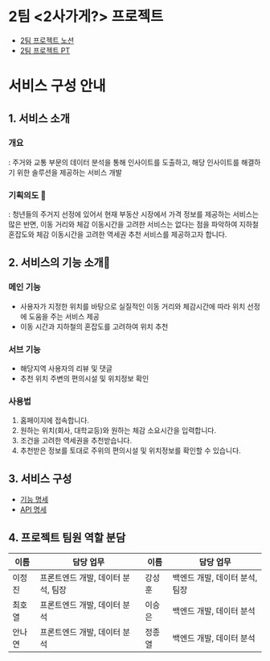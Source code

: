 # 2팀 <2사가게?> 프로젝트

- [2팀 프로젝트 노션](https://www.notion.so/elice/2-24-0d06a8c5921d4817b428bd9fac47ac87)
- [2팀 프로젝트 PT](https://docs.google.com/presentation/d/1QmkoWAhhMQhhkOXj4VM60wlJ7E5Gs4prW53s22Amuxs/edit#slide=id.g2232c5321fe_0_25)

# 서비스 구성 안내

## 1. 서비스 소개

### 개요

: 주거와 교통 부문의 데이터 분석을 통해 인사이트를 도출하고, 해당 인사이트를 해결하기 위한 솔루션을 제공하는 서비스 개발

### 기획의도 🎯

: 청년들의 주거지 선정에 있어서
현재 부동산 시장에서 가격 정보를 제공하는 서비스는 많은 반면,
이동 거리와 체감 이동시간을 고려한 서비스는 없다는 점을 파악하여
지하철 혼잡도와 체감 이동시간을 고려한 역세권 추천 서비스를 제공하고자 합니다.

## 2. 서비스의 기능 소개🚀

### 메인 기능

- 사용자가 지정한 위치를 바탕으로 실질적인 이동 거리와 체감시간에 따라 위치 선정에 도움을 주는 서비스 제공
- 이동 시간과 지하철의 혼잡도를 고려하여 위치 추천

### 서브 기능

- 해당지역 사용자의 리뷰 및 댓글
- 추천 위치 주변의 편의시설 및 위치정보 확인

### 사용법

1. 홈페이지에 접속합니다.
2. 원하는 위치(회사, 대학교등)와 원하는 체감 소요시간을 입력합니다.
3. 조건을 고려한 역세권을 추천받습니다.
4. 추천받은 정보를 토대로 주위의 편의시설 및 위치정보를 확인할 수 있습니다.

## 3. 서비스 구성

- [기능 명세](https://docs.google.com/spreadsheets/d/1ClWtcq0ayfmQKbjAQk9e1KyxtVXRy8rUkJ_-awIyw1Y/edit#gid=0)
- [API 명세](https://docs.google.com/spreadsheets/d/1ClWtcq0ayfmQKbjAQk9e1KyxtVXRy8rUkJ_-awIyw1Y/edit#gid=418297014)

## 4. 프로젝트 팀원 역할 분담

| 이름   | 담당 업무                          | 이름   | 담당 업무                      |
| ------ | ---------------------------------- | ------ | ------------------------------ |
| 이정진 | 프론트엔드 개발, 데이터 분석, 팀장 | 강성훈 | 백엔드 개발, 데이터 분석, 팀장 |
| 최호열 | 프론트엔드 개발, 데이터 분석       | 이승은 | 백엔드 개발, 데이터 분석       |
| 안나연 | 프론트엔드 개발, 데이터 분석       | 정종열 | 백엔드 개발, 데이터 분석       |
